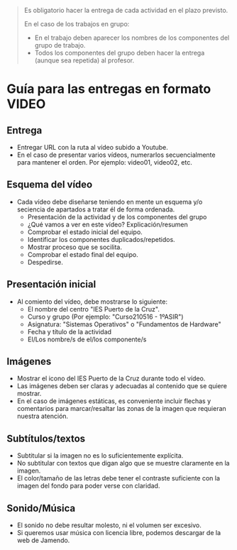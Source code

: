 
> Es obligatorio hacer la entrega de cada actividad en el plazo previsto.
>
> En el caso de los trabajos en grupo:
>
> * En el trabajo deben aparecer los nombres de los componentes del grupo de trabajo.
> * Todos los componentes del grupo deben hacer la entrega (aunque sea repetida) al profesor.

# Guía para las entregas en formato VIDEO

## Entrega

* Entregar URL con la ruta al vídeo subido a Youtube.
* En el caso de presentar varios vídeos, numerarlos secuencialmente para mantener el orden.
Por ejemplo: video01, video02, etc.

## Esquema del vídeo

* Cada vídeo debe diseñarse teniendo en mente un esquema y/o seciencia de apartados
a tratar él de forma ordenada.
    * Presentación de la actividad y de los componentes del grupo
    * ¿Qué vamos a ver en este vídeo? Explicación/resumen
    * Comprobar el estado inicial del equipo.
    * Identificar los componentes duplicados/repetidos.
    * Mostrar proceso que se socilita.
    * Comprobar el estado final del equipo.
    * Despedirse.

## Presentación inicial

* Al comiento del vídeo, debe mostrarse lo siguiente:
    * El nombre del centro "IES Puerto de la Cruz".
    * Curso y grupo (Por ejemplo: "Curso210516 - 1ºASIR")
    * Asignatura: "Sistemas Operativos" o "Fundamentos de Hardware"
    * Fecha y título de la actividad
    * El/Los nombre/s de el/los componente/s

## Imágenes

* Mostrar el icono del IES Puerto de la Cruz durante todo el vídeo.
* Las imágenes deben ser claras y adecuadas al contenido que se quiere mostrar.
* En el caso de imágenes estáticas, es conveniente incluir flechas y comentarios
para marcar/resaltar las zonas de la imagen que requieran nuestra atención.

## Subtítulos/textos

* Subtitular si la imagen no es lo suficientemente explícita.
* No subtitular con textos que digan algo que se muestre claramente en la imagen.
* El color/tamaño de las letras debe tener el contraste suficiente con la imagen
del fondo para poder verse con claridad.

## Sonido/Música

* El sonido no debe resultar molesto, ni el volumen ser excesivo.
* Si queremos usar música con licencia libre, podemos descargar de la web de Jamendo.
